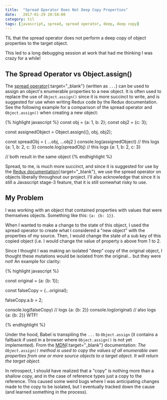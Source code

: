 ```yaml
---
title:  "Spread Operator Does Not Deep Copy Properties"
date:   2017-01-29 20:58:00
category: til
tags: [javascript, spread, spread operator, deep, deep copy]
---
```


TIL that the spread operator does not perform a deep copy of object properties to the target object.

This led to a long debugging session at work that had me thinking I was crazy for a while!

## The Spread Operator vs Object.assign()

The [spread operator][spread]{:target="_blank"} (written as `...`) can be used to assign an object's enumerable properties to a new object. It is often used to replace the use of `Object.assign()` since it is more succinct to write, and is suggested for use when writing Redux code by the Redux documentation. See the following example for a comparison of the spread operator and `Object.assign()` when creating a new object:

{% highlight javascript %}
  const obj = {a: 1, b: 2};
  const obj2 = {c: 3};

  const assignedObject = Object.assign({}, obj, obj2);

  const spreadObj = {
    ...obj,
    ...obj2
  }
  console.log(assignedObject) // this logs {a: 1, b: 2, c: 3}
  console.log(spreadObj) // this logs {a: 1, b: 2, c: 3}

  // both result in the same object
{% endhighlight %}

Spread, to me, is much more succinct, and since it is suggested for use by the [Redux documentation][redux]{:target="_blank"}, we use the spread operator on objects liberally throughout our project. I'll also acknowledge that since it is still a Javascript stage-3 feature, that it is still somewhat risky to use.

## My Problem

I was working with an object that contained properties with values that were themselves objects. Something like this: `{a: {b: 1}}`.

When I wanted to make a change to the state of this object, I used the spread operator to create what I considered a "new object" with the properties of my source. Then, I would change the state of a sub key of this copied object (i.e. I would change the value of property `b` above from 1 to 2.

Since I thought I was making an isolated "deep" copy of the original object, I thought these mutations would be isolated from the original... but they were not! An example for clarity:

{% highlight javascript %}

const original = {a: {b: 1}};

const falseCopy = {...original};

falseCopy.a.b = 2;

console.log(falseCopy) // logs {a: {b: 2}}
console.log(original) // also logs {a: {b: 2}} WTF!

{% endhighlight %}

Under the hood, Babel is transpiling the `...` to `Object.assign` (it contains a fallback if used in a browser where `Object.assign()` is not yet implemented). From the [MDN][mdn]{:target="_blank"} documentation: _The `Object.assign()` method is used to copy the values of all enumerable own properties from one or more source objects to a target object. It will return the target object._

In retrospect, I should have realized that a "copy" is nothing more than a shallow copy, and in the case of reference types just a copy to the reference. This caused some weird bugs where I was anticipating changes made to the copy to be isolated, but I eventually tracked down the cause (and learned something in the process).

[spread]: https://github.com/sebmarkbage/ecmascript-rest-spread#spread-properties
[redux]: http://redux.js.org/docs/recipes/UsingObjectSpreadOperator.html
[mdn]: https://developer.mozilla.org/en-US/docs/Web/JavaScript/Reference/Global_Objects/Object/assign
